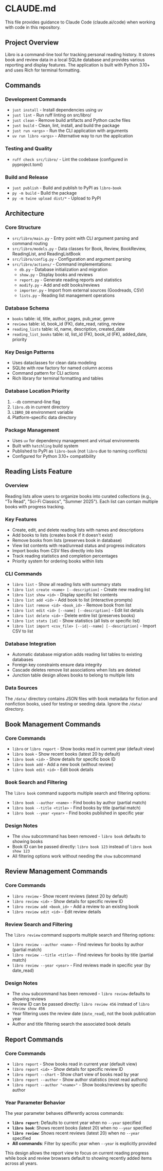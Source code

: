 # CLAUDE.md

This file provides guidance to Claude Code (claude.ai/code) when working with code in this repository.

## Project Overview

Libro is a command-line tool for tracking personal reading history. It stores book and review data in a local SQLite database and provides various reporting and display features. The application is built with Python 3.10+ and uses Rich for terminal formatting.

## Commands

### Development Commands
- `just install` - Install dependencies using uv
- `just lint` - Run ruff linting on src/libro/
- `just clean` - Remove build artifacts and Python cache files
- `just build` - Clean, lint, install, and build the package
- `just run <args>` - Run the CLI application with arguments
- `uv run libro <args>` - Alternative way to run the application

### Testing and Quality
- `ruff check src/libro/` - Lint the codebase (configured in pyproject.toml)

### Build and Release
- `just publish` - Build and publish to PyPI as `libro-book`
- `py -m build` - Build the package
- `py -m twine upload dist/*` - Upload to PyPI

## Architecture

### Core Structure
- `src/libro/main.py` - Entry point with CLI argument parsing and command routing
- `src/libro/models.py` - Data classes for Book, Review, BookReview, ReadingList, and ReadingListBook
- `src/libro/config.py` - Configuration and argument parsing
- `src/libro/actions/` - Command implementations:
  - `db.py` - Database initialization and migration
  - `show.py` - Display books and reviews
  - `report.py` - Generate reading reports and statistics
  - `modify.py` - Add and edit books/reviews
  - `importer.py` - Import from external sources (Goodreads, CSV)
  - `lists.py` - Reading list management operations

### Database Schema
- `books` table: id, title, author, pages, pub_year, genre
- `reviews` table: id, book_id (FK), date_read, rating, review
- `reading_lists` table: id, name, description, created_date
- `reading_list_books` table: id, list_id (FK), book_id (FK), added_date, priority

### Key Design Patterns
- Uses dataclasses for clean data modeling
- SQLite with row factory for named column access
- Command pattern for CLI actions
- Rich library for terminal formatting and tables

### Database Location Priority
1. `--db` command-line flag
2. `libro.db` in current directory
3. `LIBRO_DB` environment variable
4. Platform-specific data directory

### Package Management
- Uses `uv` for dependency management and virtual environments
- Built with `hatchling` build system
- Published to PyPI as `libro-book` (not `libro` due to naming conflicts)
- Configured for Python 3.10+ compatibility

## Reading Lists Feature

### Overview
Reading lists allow users to organize books into curated collections (e.g., "To Read", "Sci-Fi Classics", "Summer 2025"). Each list can contain multiple books with progress tracking.

### Key Features
- Create, edit, and delete reading lists with names and descriptions
- Add books to lists (creates book if it doesn't exist)
- Remove books from lists (preserves book in database)
- View list contents with read/unread status and progress indicators
- Import books from CSV files directly into lists
- Track reading statistics and completion percentages
- Priority system for ordering books within lists

### CLI Commands
- `libro list` - Show all reading lists with summary stats
- `libro list create <name> [--description]` - Create new reading list
- `libro list show <id>` - Display specific list contents
- `libro list add <id>` - Add book to list (interactive prompts)
- `libro list remove <id> <book_id>` - Remove book from list
- `libro list edit <id> [--name] [--description]` - Edit list details
- `libro list delete <id>` - Delete entire list (preserves books)
- `libro list stats [id]` - Show statistics (all lists or specific list)
- `libro list import <csv_file> [--id|--name] [--description]` - Import CSV to list

### Database Integration
- Automatic database migration adds reading list tables to existing databases
- Foreign key constraints ensure data integrity
- Cascade deletes remove list associations when lists are deleted
- Junction table design allows books to belong to multiple lists

### Data Sources
The `/data/` directory contains JSON files with book metadata for fiction and nonfiction books, used for testing or seeding data. Ignore the `/data/` directory.

## Book Management Commands

### Core Commands
- `libro` or `libro report` - Show books read in current year (default view)
- `libro book` - Show recent books (latest 20 by default)
- `libro book <id>` - Show details for specific book ID
- `libro book add` - Add a new book (without review)
- `libro book edit <id>` - Edit book details

### Book Search and Filtering
The `libro book` command supports multiple search and filtering options:

- `libro book --author <name>` - Find books by author (partial match)
- `libro book --title <title>` - Find books by title (partial match)  
- `libro book --year <year>` - Find books published in specific year

### Design Notes
- The `show` subcommand has been removed - `libro book` defaults to showing books
- Book ID can be passed directly: `libro book 123` instead of `libro book show 123`
- All filtering options work without needing the `show` subcommand

## Review Management Commands

### Core Commands
- `libro review` - Show recent reviews (latest 20 by default)
- `libro review <id>` - Show details for specific review ID
- `libro review add <book_id>` - Add a review to an existing book
- `libro review edit <id>` - Edit review details

### Review Search and Filtering
The `libro review` command supports multiple search and filtering options:

- `libro review --author <name>` - Find reviews for books by author (partial match)
- `libro review --title <title>` - Find reviews for books by title (partial match)
- `libro review --year <year>` - Find reviews made in specific year (by date_read)

### Design Notes
- The `show` subcommand has been removed - `libro review` defaults to showing reviews
- Review ID can be passed directly: `libro review 456` instead of `libro review show 456`
- Year filtering uses the review date (`date_read`), not the book publication year
- Author and title filtering search the associated book details

## Report Commands

### Core Commands
- `libro report` - Show books read in current year (default view)
- `libro report <id>` - Show details for specific review ID
- `libro report --chart` - Show chart view of books read by year
- `libro report --author` - Show author statistics (most read authors)
- `libro report --author "<name>"` - Show books/reviews by specific author

### Year Parameter Behavior
The year parameter behaves differently across commands:

- **`libro report`**: Defaults to current year when no `--year` specified
- **`libro book`**: Shows recent books (latest 20) when no `--year` specified  
- **`libro review`**: Shows recent reviews (latest 20) when no `--year` specified
- **All commands**: Filter by specific year when `--year` is explicitly provided

This design allows the report view to focus on current reading progress while book and review browsers default to showing recently added items across all years.